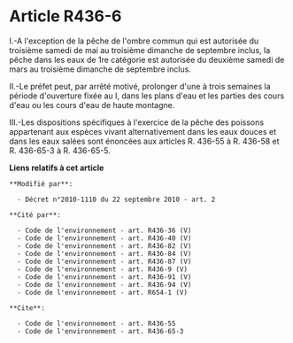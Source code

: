 # Article R436-6

I.-A l'exception de la pêche de l'ombre commun qui est autorisée du troisième samedi de mai au troisième dimanche de
septembre inclus, la pêche dans les eaux de 1re catégorie est autorisée du deuxième samedi de mars au troisième dimanche de
septembre inclus. 

II.-Le préfet peut, par arrêté motivé, prolonger d'une à trois semaines la période d'ouverture fixée au I, dans les plans
d'eau et les parties des cours d'eau ou les cours d'eau de haute montagne. 

III.-Les dispositions spécifiques à l'exercice de la pêche des poissons appartenant aux espèces vivant alternativement dans
les eaux douces et dans les eaux salées sont énoncées aux articles R. 436-55 à R. 436-58 et R. 436-65-3 à R. 436-65-5.

**Liens relatifs à cet article**

	**Modifié par**:

	  - Décret n°2010-1110 du 22 septembre 2010 - art. 2

	**Cité par**:

	  - Code de l'environnement - art. R436-36 (V)
	  - Code de l'environnement - art. R436-40 (V)
	  - Code de l'environnement - art. R436-82 (V)
	  - Code de l'environnement - art. R436-84 (V)
	  - Code de l'environnement - art. R436-87 (V)
	  - Code de l'environnement - art. R436-9 (V)
	  - Code de l'environnement - art. R436-91 (V)
	  - Code de l'environnement - art. R436-94 (V)
	  - Code de l'environnement - art. R654-1 (V)

	**Cite**:

	  - Code de l'environnement - art. R436-55
	  - Code de l'environnement - art. R436-65-3
